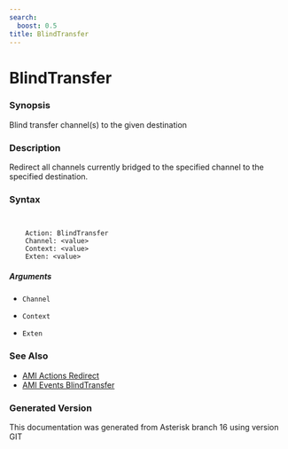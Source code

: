 ```yaml
---
search:
  boost: 0.5
title: BlindTransfer
---
```


# BlindTransfer

### Synopsis

Blind transfer channel(s) to the given destination

### Description

Redirect all channels currently bridged to the specified channel to the specified destination.<br>


### Syntax


```


    Action: BlindTransfer
    Channel: <value>
    Context: <value>
    Exten: <value>

```
##### Arguments


* `Channel`

* `Context`

* `Exten`

### See Also

* [AMI Actions Redirect](/Asterisk_16_Documentation/API_Documentation/AMI_Actions/Redirect)
* [AMI Events BlindTransfer](/Asterisk_16_Documentation/API_Documentation/AMI_Events/BlindTransfer)


### Generated Version

This documentation was generated from Asterisk branch 16 using version GIT 